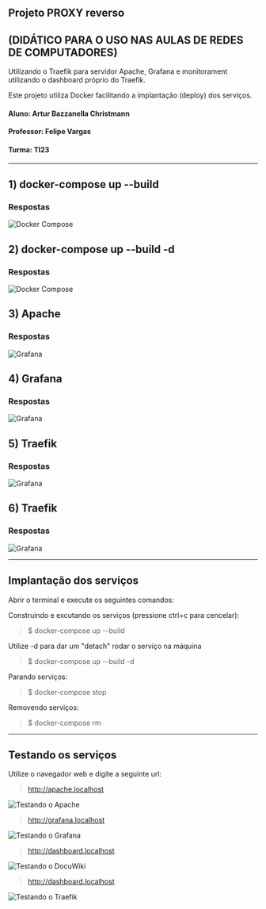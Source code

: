 ## Projeto PROXY reverso 
## (DIDÁTICO PARA O USO NAS AULAS DE REDES DE COMPUTADORES)

Utilizando o Traefik para servidor Apache, Grafana e monitorament utilizando o dashboard próprio do Traefik.

Este projeto utiliza Docker facilitando a implantação (deploy) dos serviços. 

#### Aluno: Artur Bazzanella Christmann
#### Professor: Felipe Vargas
#### Turma: TI23

***

 ## 1) docker-compose up --build

 ### Respostas

 ![Docker Compose](Trabalho_Proxy_Artur/01-up-compose.jpg)

 ## 2) docker-compose up --build -d

 ### Respostas

 ![Docker Compose](Trabalho_Proxy_Artur/02-up-compose-d.jpg)

 ## 3) Apache

 ### Respostas

 ![Grafana](Trabalho_Proxy_Artur/03-apache.jpg)

 ## 4) Grafana

 ### Respostas

 ![Grafana](Trabalho_Proxy_Artur/03-1-grafana.jpg)

 ## 5) Traefik

 ### Respostas

 ![Grafana](Trabalho_Proxy_Artur/04-traefik.jpg)

 ## 6) Traefik

 ### Respostas

 ![Grafana](Trabalho_Proxy_Artur/05-dokueiki.jpg)



 ***

 ## Implantação dos serviços
 Abrir o terminal e execute os seguintes comandos:

Construindo e excutando os serviços (pressione ctrl+c para cencelar):

 > $ docker-compose up --build

 Utilize -d para dar um "detach" rodar o serviço na máquina

> $ docker-compose up --build -d

Parando serviços: 
> $ docker-compose stop

Removendo serviços: 
> $ docker-compose rm
***

 ## Testando os serviços

Utilize o navegador web e digite a seguinte url:

> http://apache.localhost

 ![Testando o Apache](doc/apache.png) 

 > http://grafana.localhost

 ![Testando o Grafana](doc/grafana.png) 

  > http://dashboard.localhost

 ![Testando o DocuWiki](doc/DocuWiki.png) 

  > http://dashboard.localhost

 ![Testando o Traefik](doc/dashboard.png) 
